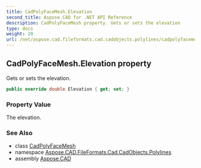 ```yaml
---
title: CadPolyFaceMesh.Elevation
second_title: Aspose.CAD for .NET API Reference
description: CadPolyFaceMesh property. Gets or sets the elevation
type: docs
weight: 20
url: /net/aspose.cad.fileformats.cad.cadobjects.polylines/cadpolyfacemesh/elevation/
---
```

## CadPolyFaceMesh.Elevation property

Gets or sets the elevation.

```csharp
public override double Elevation { get; set; }
```

### Property Value

The elevation.

### See Also

* class [CadPolyFaceMesh](../)
* namespace [Aspose.CAD.FileFormats.Cad.CadObjects.Polylines](../../cadpolyfacemesh/)
* assembly [Aspose.CAD](../../../)


